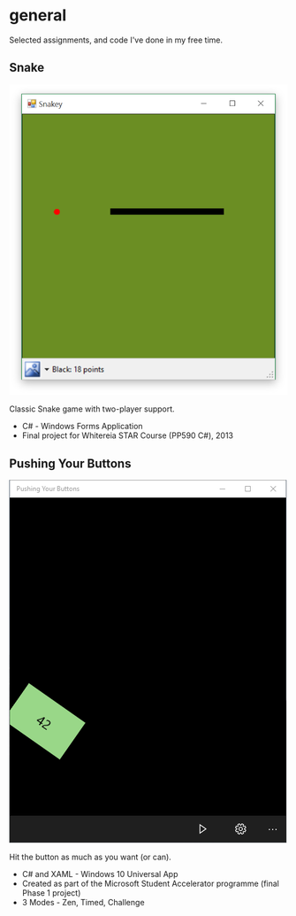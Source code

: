 # general
Selected assignments, and code I've done in my free time.  

## Snake
![img](./Snake/1player.png)

Classic Snake game with two-player support.  

* C# - Windows Forms Application
* Final project for Whitereia STAR Course (PP590 C#), 2013

## Pushing Your Buttons
![img](./PushingYourButtons/zen.png)

Hit the button as much as you want (or can).

* C# and XAML - Windows 10 Universal App
* Created as part of the Microsoft Student Accelerator programme (final Phase 1 project)
* 3 Modes - Zen, Timed, Challenge